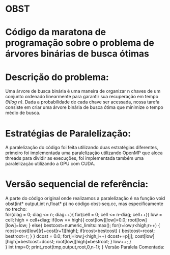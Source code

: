 # OBST
# Código da maratona de programação sobre o problema de árvores binárias de busca ótimas
# Descrição do problema:
  Uma árvore de busca binária é uma maneira de organizar n chaves de um conjunto ordenado linearmente para garantir sua recuperação em tempo *Θ(log n)*. Dada a probabilidade de cada chave ser acessada, nossa tarefa consiste em criar uma árvore binária de busca ótima que minimize o tempo médio de busca.
# Estratégias de Paralelização:
  A paralelização do código foi feita utilizando duas estratégias diferentes, primeiro foi implementada uma paralelização utilizando OpenMP que aloca threads para dividir as execuções, foi implementada também uma paralelização utilizando a GPU com CUDA.
# Versão sequencial de referência:
  A parte do código original onde realizamos a paralelização é na função void obst(int* output,int n,float* p) no código obst-seq.cc, mas especificamente no trecho:  
for(diag = 0; diag <= n; diag++){
    for(cell = 0; cell <= n-diag; cell++){
        low = cell;
        high = cell+diag;
        if(low == high){
            cost[low][low]=0.0;
            root[low][low]=low;
        }
        else{
            bestcost=numeric_limits<float>::max();
            for(r=low;r<high;r++) {
                rcost=cost[low][r]+cost[r+1][high];
                if(rcost<bestcost) {
                    bestcost=rcost;
                    bestroot=r;
                }
            }
            dcost = 0.0;
            for(j=low;j<high;j++) dcost+=p[j];
            cost[low][high]=bestcost+dcost;
            root[low][high]=bestroot;
        }
        low++;
    }      
}
int tmp=0;
print_root(tmp,output,root,0,n-1);
}
Versão Paralela Comentada:
  
